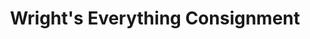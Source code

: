 ---
title: "Wright's Everything Consignment"
url: /red-lake-falls/wrights-everything-consignment/
shop: charity
---